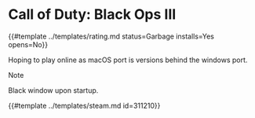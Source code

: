 # Call of Duty: Black Ops III
<!-- script:Aliases [
    "Call of Duty Black Ops III",
    "Call of Duty: Black Ops 3",
    "Black Ops 3"
] -->

{{#template ../templates/rating.md status=Garbage installs=Yes opens=No}}

Hoping to play online as macOS port is versions behind the windows port.
> [!NOTE]
> Black window upon startup.

{{#template ../templates/steam.md id=311210}}
